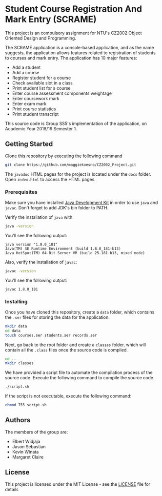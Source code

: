 # Student Course Registration And Mark Entry (SCRAME)

This project is an compulsory assignment for NTU's CZ2002 Object Oriented Design and Programming.

The SCRAME application is a console-based application, and as the name suggests, the application allows features related to registration of students to courses and mark entry. The application has 10 major features:

* Add a student
* Add a course
* Register student for a course
* Check available slot in a class
* Print student list for a course
* Enter course assessment components weightage
* Enter coursework mark
* Enter exam mark
* Print course statistics
* Print student transcript

This source code is Group SS5's implementation of the application, on Academic Year 2018/19 Semester 1.

## Getting Started

Clone this repository by executing the following command

```bash
git clone https://github.com/maggiekoesno/CZ2002_Project.git
```

The `javadoc` HTML pages for the project is located under the `docs` folder. Open `index.html` to access the HTML pages.

### Prerequisites

Make sure you have installed [Java Development Kit](https://www.oracle.com/technetwork/java/javase/downloads/index.html) in order to use `java` and `javac`. Don't forget to add JDK's bin folder to PATH.

Verify the installation of `java` with:

```bash
java -version
```

You'll see the following output:

```
java version "1.8.0_181"
Java(TM) SE Runtime Environment (build 1.8.0_181-b13)
Java HotSpot(TM) 64-Bit Server VM (build 25.181-b13, mixed mode)
```

Also, verify the installation of `javac`:

```bash
javac -version
```

You'll see the following output:

```
javac 1.8.0_181
```

### Installing

Once you have cloned this repository, create a `data` folder, which contains the `.ser` files for storing the data for the application.

```bash
mkdir data
cd data
touch courses.ser students.ser records.ser
```

Next, go back to the root folder and create a `classes` folder, which will contain all the `.class` files once the source code is compiled.

```bash
cd ..
mkdir classes
```

We have provided a script file to automate the compilation process of the source code. Execute the following command to compile the source code.

```bash
./script.sh
```

If the script is not executable, execute the following command:

```bash
chmod 755 script.sh
```

## Authors
The members of the group are:
* Elbert Widjaja
* Jason Sebastian
* Kevin Winata
* Margaret Claire

## License

This project is licensed under the MIT License - see the [LICENSE](LICENSE) file for details
